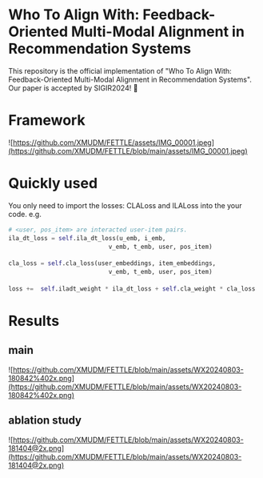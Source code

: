 # Who To Align With: Feedback-Oriented Multi-Modal Alignment in Recommendation Systems
This repository is the official implementation of "Who To Align With: Feedback-Oriented Multi-Modal Alignment in Recommendation Systems".
Our paper is accepted by  SIGIR2024! 🎉

# Framework
![https://github.com/XMUDM/FETTLE/assets/IMG_00001.jpeg](https://github.com/XMUDM/FETTLE/blob/main/assets/IMG_00001.jpeg)

# Quickly used
You only need to import the losses: CLALoss and ILALoss into the your code.
e.g.
```python
# <user, pos_item> are interacted user-item pairs.
ila_dt_loss = self.ila_dt_loss(u_emb, i_emb,
                            v_emb, t_emb, user, pos_item)

cla_loss = self.cla_loss(user_embeddings, item_embeddings,
                            v_emb, t_emb, user, pos_item)

loss +=  self.iladt_weight * ila_dt_loss + self.cla_weight * cla_loss
```
# Results
## main 
![https://github.com/XMUDM/FETTLE/blob/main/assets/WX20240803-180842%402x.png](https://github.com/XMUDM/FETTLE/blob/main/assets/WX20240803-180842%402x.png)
## ablation study
![https://github.com/XMUDM/FETTLE/blob/main/assets/WX20240803-181404@2x.png](https://github.com/XMUDM/FETTLE/blob/main/assets/WX20240803-181404@2x.png)
